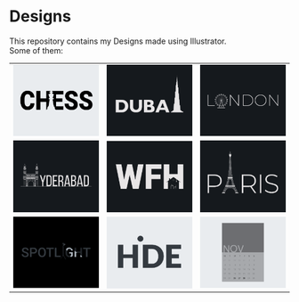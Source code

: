 # Designs
This repository contains my Designs made using Illustrator.<br>
Some of them:<br>
<table>
<tr><td><img src="./2020-11/png/20.11.2020.png"></td><td><img src="./2020-12/png/14.12.2020.png"></td><td><img src="./2020-12/png/16.12.2020.png"></td></tr>
<tr><td><img src="./2020-12/png/20.12.2020.png"></td><td><img src="./2021-01/png/05.01.2021.png"></td><td><img src="./2020-12/png/18.12.2020.png"></td></tr>
<tr><td><img src="./2020-11/png/21.11.2020.png"></td><td><img src="./2020-11/png/23.11.2020.png"></td><td><img src="./2020-11/png/26.11.2020.png"></td></tr>
</table>
